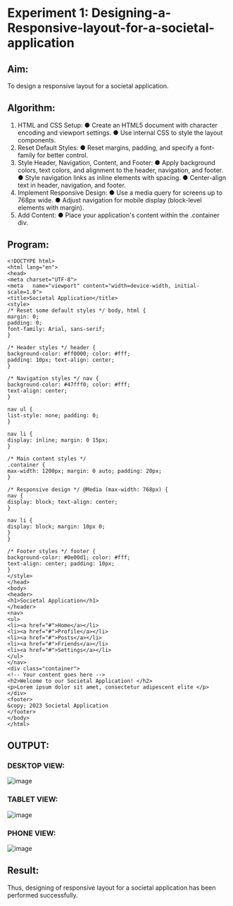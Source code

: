 # Experiment 1: Designing-a-Responsive-layout-for-a-societal-application

## Aim: 
To design a responsive layout for a societal application.

## Algorithm:
1.	HTML and CSS Setup:
●	Create an HTML5 document with character encoding and viewport settings.
●	Use internal CSS to style the layout components.
2.	Reset Default Styles:
●	Reset margins, padding, and specify a font-family for better control.
3.	Style Header, Navigation, Content, and Footer:
●	Apply background colors, text colors, and alignment to the header, navigation, and footer.
●	Style navigation links as inline elements with spacing.
●	Center-align text in header, navigation, and footer.
4.	Implement Responsive Design:
●	Use a media query for screens up to 768px wide.
●	Adjust navigation for mobile display (block-level elements with margin).
5.	Add Content:
●	Place your application's content within the .container div.


## Program:
```
<!DOCTYPE html>
<html lang="en">
<head>
<meta charset="UTF-8">
<meta	name="viewport"	content="width=device-width, initial-scale=1.0">
<title>Societal Application</title>
<style>
/* Reset some default styles */ body, html {
margin: 0;
padding: 0;
font-family: Arial, sans-serif;
}

/* Header styles */ header {
background-color: #ff0000; color: #fff;
padding: 10px; text-align: center;
}

/* Navigation styles */ nav {
background-color: #47fff0; color: #fff;
text-align: center;
}

nav ul {
list-style: none; padding: 0;
}

nav li {
display: inline; margin: 0 15px;
}

/* Main content styles */
.container {
max-width: 1200px; margin: 0 auto; padding: 20px;
}

/* Responsive design */ @Media (max-width: 768px) {
nav {
display: block; text-align: center;
}

nav li {
display: block; margin: 10px 0;
}
}

/* Footer styles */ footer {
background-color: #0e00d1; color: #fff;
text-align: center; padding: 10px;
}
</style>
</head>
<body>
<header>
<h1>Societal Application</h1>
</header>
<nav>
<ul>
<li><a href="#">Home</a></li>
<li><a href="#">Profile</a></li>
<li><a href="#">Posts</a></li>
<li><a href="#">Friends</a></li>
<li><a href="#">Settings</a></li>
</ul>
</nav>
<div class="container">
<!-- Your content goes here -->
<h2>Welcome to our Societal Application! </h2>
<p>Lorem ipsum dolor sit amet, consectetur adipescent elite	</p>
</div>
<footer>
&copy; 2023 Societal Application
</footer>
</body>
</html>
```

## OUTPUT:

### DESKTOP VIEW:
![image](https://github.com/user-attachments/assets/c4ca52b5-2693-4dab-934a-823b7b985e45)

### TABLET VIEW:
![image](https://github.com/user-attachments/assets/34bf3b7f-71f8-4f34-a6ca-96854fade4c7)

### PHONE VIEW:
![image](https://github.com/user-attachments/assets/59a554eb-e818-4001-8304-b3e6598d5210)

## Result:
Thus, designing of responsive layout for a societal application has been performed successfully.
